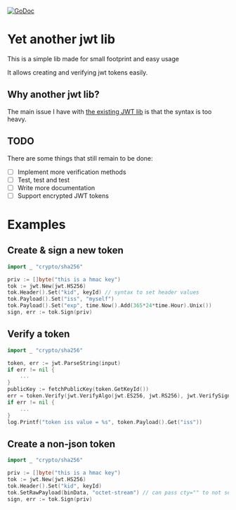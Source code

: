 [![GoDoc](https://godoc.org/github.com/KarpelesLab/jwt?status.svg)](https://godoc.org/github.com/KarpelesLab/jwt)

# Yet another jwt lib

This is a simple lib made for small footprint and easy usage

It allows creating and verifying jwt tokens easily.

## Why another jwt lib?

The main issue I have with [the existing JWT lib](https://github.com/golang-jwt/jwt) is that the syntax is too heavy.

## TODO

There are some things that still remain to be done:

* [ ] Implement more verification methods
* [ ] Test, test and test
* [ ] Write more documentation
* [ ] Support encrypted JWT tokens

# Examples

## Create & sign a new token

```go
import _ "crypto/sha256"

priv := []byte("this is a hmac key")
tok := jwt.New(jwt.HS256)
tok.Header().Set("kid", keyId) // syntax to set header values
tok.Payload().Set("iss", "myself")
tok.Payload().Set("exp", time.Now().Add(365*24*time.Hour).Unix())
sign, err := tok.Sign(priv)
```

## Verify a token

```go
import _ "crypto/sha256"

token, err := jwt.ParseString(input)
if err != nil {
	...
}
publicKey := fetchPublicKey(token.GetKeyId())
err = token.Verify(jwt.VerifyAlgo(jwt.ES256, jwt.RS256), jwt.VerifySignature(publicKey), jwt.VerifyExpiresAt(time.Now(), false))
if err != nil {
	...
}
log.Printf("token iss value = %s", token.Payload().Get("iss"))
```

## Create a non-json token

```go
import _ "crypto/sha256"

priv := []byte("this is a hmac key")
tok := jwt.New(jwt.HS256)
tok.Header().Set("kid", keyId)
tok.SetRawPayload(binData, "octet-stream") // can pass cty="" to not set content type
sign, err := tok.Sign(priv)
```
